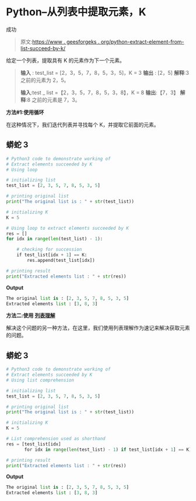 # Python–从列表中提取元素，K

成功

> 原文:[https://www . geesforgeks . org/python-extract-element-from-list-succeed-by-k/](https://www.geeksforgeeks.org/python-extract-element-from-list-succeeded-by-k/)

给定一个列表，提取具有 K 的元素作为下一个元素。

> **输入** : test_list = [2，3，5，7，8，5，3，5]，K = 3
> **输出** : [2，5]
> **解释**:3 之前的元素为 2，5。
> 
> **输入**:test _ list =【2，3，5，7，8，5，3，8】，K = 8
> **输出**:【7，3】
> **解释**:8 之前的元素是 7，3。

**方法#1:使用循环**

在这种情况下，我们迭代列表并寻找每个 K，并提取它前面的元素。

## 蟒蛇 3

```py
# Python3 code to demonstrate working of
# Extract elements succeeded by K
# Using loop

# initializing list
test_list = [2, 3, 5, 7, 8, 5, 3, 5]

# printing original list
print("The original list is : " + str(test_list))

# initializing K
K = 5

# Using loop to extract elements succeeded by K
res = []
for idx in range(len(test_list) - 1):

    # checking for succession
    if test_list[idx + 1] == K:
        res.append(test_list[idx])

# printing result
print("Extracted elements list : " + str(res))
```

**Output**

```py
The original list is : [2, 3, 5, 7, 8, 5, 3, 5]
Extracted elements list : [3, 8, 3]

```

**方法二:使用** [**列表理解**](https://www.geeksforgeeks.org/python-list-comprehension-and-slicing/)

解决这个问题的另一种方法，在这里，我们使用列表理解作为速记来解决获取元素的问题。

## 蟒蛇 3

```py
# Python3 code to demonstrate working of
# Extract elements succeeded by K
# Using list comprehension

# initializing list
test_list = [2, 3, 5, 7, 8, 5, 3, 5]

# printing original list
print("The original list is : " + str(test_list))

# initializing K
K = 5

# List comprehension used as shorthand
res = [test_list[idx]
       for idx in range(len(test_list) - 1) if test_list[idx + 1] == K]

# printing result
print("Extracted elements list : " + str(res))
```

**Output**

```py
The original list is : [2, 3, 5, 7, 8, 5, 3, 5]
Extracted elements list : [3, 8, 3]

```